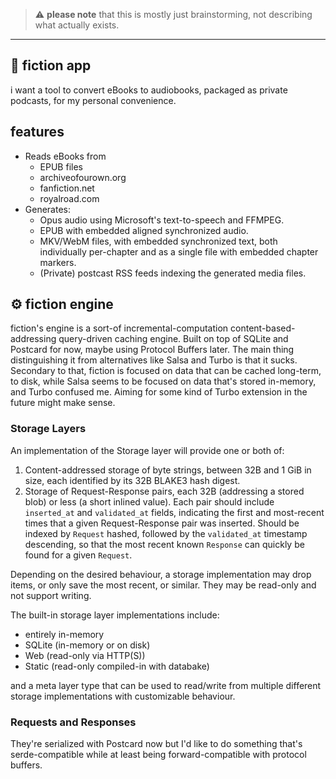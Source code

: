 > ⚠️ **please note** that this is mostly just brainstorming, not describing what
> actually exists.

---

## 📖 fiction app

i want a tool to convert eBooks to audiobooks, packaged as private podcasts, for
my personal convenience.

## features

- Reads eBooks from
  - EPUB files
  - archiveofourown.org
  - fanfiction.net
  - royalroad.com
- Generates:
  - Opus audio using Microsoft's text-to-speech and FFMPEG.
  - EPUB with embedded aligned synchronized audio.
  - MKV/WebM files, with embedded synchronized text, both individually
    per-chapter and as a single file with embedded chapter markers.
  - (Private) postcast RSS feeds indexing the generated media files.

## ⚙️ fiction engine

fiction's engine is a sort-of incremental-computation content-based-addressing
query-driven caching engine. Built on top of SQLite and Postcard for now, maybe
using Protocol Buffers later. The main thing distinguishing it from alternatives
like Salsa and Turbo is that it sucks. Secondary to that, fiction is focused on
data that can be cached long-term, to disk, while Salsa seems to be focused on
data that's stored in-memory, and Turbo confused me. Aiming for some kind of
Turbo extension in the future might make sense.

### Storage Layers

An implementation of the Storage layer will provide one or both of:

1. Content-addressed storage of byte strings, between 32B and 1 GiB in size,
   each identified by its 32B BLAKE3 hash digest.
2. Storage of Request-Response pairs, each 32B (addressing a stored blob) or
   less (a short inlined value). Each pair should include `inserted_at` and
   `validated_at` fields, indicating the first and most-recent times that a
   given Request-Response pair was inserted. Should be indexed by `Request`
   hashed, followed by the `validated_at` timestamp descending, so that the most
   recent known `Response` can quickly be found for a given `Request`.

Depending on the desired behaviour, a storage implementation may drop items, or
only save the most recent, or similar. They may be read-only and not support
writing.

The built-in storage layer implementations include:

- entirely in-memory
- SQLite (in-memory or on disk)
- Web (read-only via HTTP(S))
- Static (read-only compiled-in with databake)

and a meta layer type that can be used to read/write from multiple different
storage implementations with customizable behaviour.

### Requests and Responses

They're serialized with Postcard now but I'd like to do something that's
serde-compatible while at least being forward-compatible with protocol buffers.
